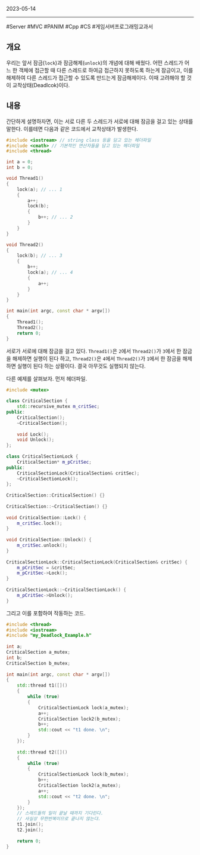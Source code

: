 

2023-05-14

----
#Server #MVC #PANIM #Cpp #CS #게임서버프로그래밍교과서

## 개요
우리는 앞서 잠금(`lock`)과 잠금해제(`unlock`)의 개념에 대해 배웠다. 
어떤 스레드가 어느 한 객체에 접근할 때 다른 스레드로 하여금 접근하지 못하도록 하는게 잠금이고, 이를 해제하여 다른 스레드가 접근할 수 있도록 만드는게 잠금해제이다.
이때 고려해야 할 것이 교착상태(Deadlcok)이다.

## 내용
간단하게 설명하자면, 이는 서로 다른 두 스레드가 서로에 대해 잠금을 걸고 있는 상태를 말한다.
이를테면 다음과 같은 코드에서 교착상태가 발생한다.
```Cpp
#include <iostream> // string class 등을 담고 있는 헤더파일
#include <cmath> // 기본적인 연산자들을 담고 있는 헤더파일
#include <thread>

int a = 0;
int b = 0;

void Thread1()
{
	lock(a); // ... 1
	{
		a++; 
		lock(b); 
		{
			b++; // ... 2
		}
	}
}

void Thread2()
{
	lock(b); // ... 3
	{
		b++;
		lock(a); // ... 4
		{
			a++;
		}
	}
}

int main(int argc, const char * argv[])
{
	Thread1();
	Thread2();
	return 0;
}
```

서로가 서로에 대해 잠금을 걸고 있다.
`Thread1()`은 `2`에서 `Thread2()`가 `3`에서 한 잠금을 해제하면 실행이 된다 하고,
`Thread2()`은 `4`에서 `Thread2()`가 `1`에서 한 잠금을 해제하면 실행이 된다 하는 상황이다.
결국 아무것도 실행되지 않는다.

다른 예제를 살펴보자.
먼저 헤더파일.
```Cpp
#include <mutex>  
  
class CriticalSection {  
	std::recursive_mutex m_critSec;  
public:  
	CriticalSection();  
	~CriticalSection();  
	  
	void Lock();  
	void Unlock();  
};  
  
class CriticalSectionLock {  
	CriticalSection* m_pCritSec;  
public:  
	CriticalSectionLock(CriticalSection& critSec);  
	~CriticalSectionLock();  
};  
  
CriticalSection::CriticalSection() {}  
  
CriticalSection::~CriticalSection() {}  
  
void CriticalSection::Lock() {  
	m_critSec.lock();  
}  
  
void CriticalSection::Unlock() {  
	m_critSec.unlock();  
}  
  
CriticalSectionLock::CriticalSectionLock(CriticalSection& critSec) {  
	m_pCritSec = &critSec;  
	m_pCritSec->Lock();  
}  
  
CriticalSectionLock::~CriticalSectionLock() {  
	m_pCritSec->Unlock();  
}
```

그리고 이를 포함하여 작동하는 코드.
```Cpp
#include <thread>  
#include <iostream>  
#include "my_Deadlock_Example.h"  
  
int a;  
CriticalSection a_mutex;  
int b;  
CriticalSection b_mutex;  
  
int main(int argc, const char * argv[])  
{  
	std::thread t1([]()  
	{  
		while (true)  
		{  
			CriticalSectionLock lock(a_mutex);  
			a++;  
			CriticalSection lock2(b_mutex);  
			b++;  
			std::cout << "t1 done. \n";  
		}  
	});  
		  
	std::thread t2([]()  
	{  
		while (true)  
		{  
			CriticalSectionLock lock(b_mutex);  
			b++;  
			CriticalSection lock2(a_mutex);  
			a++;  
			std::cout << "t2 done. \n";  
		}  
	});  
	// 스레드들의 일이 끝날 때까지 기다린다.  
	// 사실상 무한반복이므로 끝나지 않는댜.  
	t1.join();  
	t2.join();  
	  
	return 0;  
}
```

